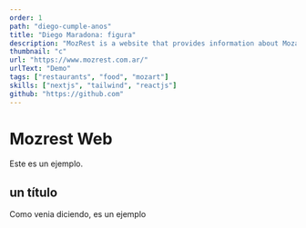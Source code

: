 ```yaml
---
order: 1
path: "diego-cumple-anos"
title: "Diego Maradona: figura"
description: "MozRest is a website that provides information about Mozart restaurants in Buenos Aires, Argentina."
thumbnail: "c"
url: "https://www.mozrest.com.ar/"
urlText: "Demo"
tags: ["restaurants", "food", "mozart"]
skills: ["nextjs", "tailwind", "reactjs"]
github: "https://github.com"
---
```


# Mozrest Web

Este es un ejemplo.

## un título

Como venia diciendo, es un ejemplo

